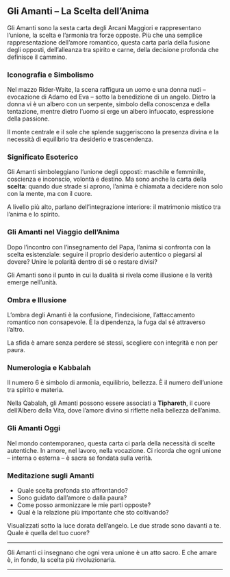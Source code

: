 ## Gli Amanti – La Scelta dell’Anima

Gli Amanti sono la sesta carta degli Arcani Maggiori e rappresentano l’unione, la scelta e l’armonia tra forze opposte. Più che una semplice rappresentazione dell’amore romantico, questa carta parla della fusione degli opposti, dell’alleanza tra spirito e carne, della decisione profonda che definisce il cammino.

### Iconografia e Simbolismo

Nel mazzo Rider-Waite, la scena raffigura un uomo e una donna nudi – evocazione di Adamo ed Eva – sotto la benedizione di un angelo. Dietro la donna vi è un albero con un serpente, simbolo della conoscenza e della tentazione, mentre dietro l’uomo si erge un albero infuocato, espressione della passione.

Il monte centrale e il sole che splende suggeriscono la presenza divina e la necessità di equilibrio tra desiderio e trascendenza.

### Significato Esoterico

Gli Amanti simboleggiano l’unione degli opposti: maschile e femminile, coscienza e inconscio, volontà e destino. Ma sono anche la carta della **scelta**: quando due strade si aprono, l’anima è chiamata a decidere non solo con la mente, ma con il cuore.

A livello più alto, parlano dell’integrazione interiore: il matrimonio mistico tra l’anima e lo spirito.

### Gli Amanti nel Viaggio dell’Anima

Dopo l’incontro con l’insegnamento del Papa, l’anima si confronta con la scelta esistenziale: seguire il proprio desiderio autentico o piegarsi al dovere? Unire le polarità dentro di sé o restare divisi?

Gli Amanti sono il punto in cui la dualità si rivela come illusione e la verità emerge nell’unità.

### Ombra e Illusione

L’ombra degli Amanti è la confusione, l’indecisione, l’attaccamento romantico non consapevole. È la dipendenza, la fuga dal sé attraverso l’altro.

La sfida è amare senza perdere sé stessi, scegliere con integrità e non per paura.

### Numerologia e Kabbalah

Il numero 6 è simbolo di armonia, equilibrio, bellezza. È il numero dell’unione tra spirito e materia.

Nella Qabalah, gli Amanti possono essere associati a **Tiphareth**, il cuore dell’Albero della Vita, dove l’amore divino si riflette nella bellezza dell’anima.

### Gli Amanti Oggi

Nel mondo contemporaneo, questa carta ci parla della necessità di scelte autentiche. In amore, nel lavoro, nella vocazione. Ci ricorda che ogni unione – interna o esterna – è sacra se fondata sulla verità.

### Meditazione sugli Amanti

- Quale scelta profonda sto affrontando?
- Sono guidato dall’amore o dalla paura?
- Come posso armonizzare le mie parti opposte?
- Qual è la relazione più importante che sto coltivando?

Visualizzati sotto la luce dorata dell’angelo. Le due strade sono davanti a te. Quale è quella del tuo cuore?

---

Gli Amanti ci insegnano che ogni vera unione è un atto sacro. E che amare è, in fondo, la scelta più rivoluzionaria.

---